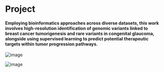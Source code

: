 # Project


#### Employing bioinformatics approaches across diverse datasets, this work involves high-resolution identification of genomic variants linked to breast cancer tumorigenesis and rare variants in congenital glaucoma, alongside using supervised learning to predict potential therapeutic targets within tumor progression pathways.

![image](https://github.com/user-attachments/assets/37d76fe5-272d-40aa-8909-fd12e459a9df)


![image](https://github.com/user-attachments/assets/89360c93-9407-4a18-addc-caae150108e2)

